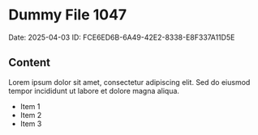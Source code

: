 # Dummy File 1047

Date: 2025-04-03
ID: FCE6ED6B-6A49-42E2-8338-E8F337A11D5E

## Content

Lorem ipsum dolor sit amet, consectetur adipiscing elit.
Sed do eiusmod tempor incididunt ut labore et dolore magna aliqua.

* Item 1
* Item 2
* Item 3
